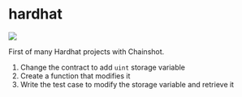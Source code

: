 # hardhat #
![ ](https://external-content.duckduckgo.com/iu/?u=https%3A%2F%2Ftse1.mm.bing.net%2Fth%3Fid%3DOIP.njSltCVxlp6fSn6ZSy0uugHaD2%26pid%3DApi&f=1)

First of many Hardhat projects with Chainshot.
1. Change the contract to add ```uint``` storage variable
2. Create a function that modifies it
3. Write the test case to modify the storage variable and retrieve it
